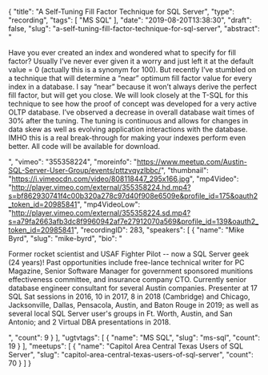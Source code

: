 {
  "title": "A Self-Tuning Fill Factor Technique for SQL Server",
  "type": "recording",
  "tags": [
    "MS SQL"
  ],
  "date": "2019-08-20T13:38:30",
  "draft": false,
  "slug": "a-self-tuning-fill-factor-technique-for-sql-server",
  "abstract": "<p>Have you ever created an index and wondered what to specify for fill factor? Usually I’ve never ever given it a worry and just left it at the default value = 0 (actually this is a synonym for 100). But recently I’ve stumbled on a technique that will determine a “near” optimum fill factor value for every index in a database. I say “near” because it won’t always derive the perfect fill factor, but will get you close. We will look closely at the T-SQL for this technique to see how the proof of concept was developed for a very active OLTP database. I’ve observed a decrease in overall database wait times of 30% after the tuning. The tuning is continuous and allows for changes in data skew as well as evolving application interactions with the database. IMHO this is a real break-through for making your indexes perform even better. All code will be available for download.</p>",
  "vimeo": "355358224",
  "moreinfo": "https://www.meetup.com/Austin-SQL-Server-User-Group/events/pttzvqyzlbbc/",
  "thumbnail": "https://i.vimeocdn.com/video/808118447_295x166.jpg",
  "mp4Video": "http://player.vimeo.com/external/355358224.hd.mp4?s=bf862930741f4c00b320a278c97d40f908e6509e&profile_id=175&oauth2_token_id=20985841",
  "mp4VideoLow": "http://player.vimeo.com/external/355358224.sd.mp4?s=a79fa2663afb3dc8f9960942af7e27912070a569&profile_id=139&oauth2_token_id=20985841",
  "recordingID": 283,
  "speakers": [
    {
      "name": "Mike Byrd",
      "slug": "mike-byrd",
      "bio": "<p>Former rocket scientist and USAF Fighter Pilot -- now a SQL Server geek (24 years)! Past opportunities include free-lance technical writer for PC Magazine, Senior Software Manager for government sponsored munitions effectiveness committee, and insurance company CTO. Currently senior database engineer consultant for several Austin companies. Presenter at 17 SQL Sat sessions in 2016, 10 in 2017, 8 in 2018 (Cambridge) and Chicago, Jacksonville, Dallas, Pensacola, Austin, and Baton Rouge in 2019; as well as several local SQL Server user's groups in Ft. Worth, Austin, and San Antonio; and 2 Virtual DBA presentations in 2018.</p>",
      "count": 9
    }
  ],
  "ugtvtags": [
    {
      "name": "MS SQL",
      "slug": "ms-sql",
      "count": 19
    }
  ],
  "meetups": [
    {
      "name": "Capitol Area Central Texas Users of SQL Server",
      "slug": "capitol-area-central-texas-users-of-sql-server",
      "count": 70
    }
  ]
}